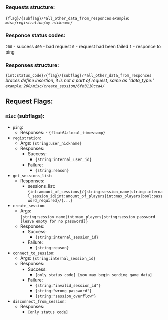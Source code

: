 
### Requests structure:
`{flag}/{subflag}/*all_other_data_from_responces`
*`example`: `misc/registration/my nickname/`*


### Responce status codes:
`200` - success
`400` - bad request
`0` - request had been failed
`1` - responce to ping


### Responses structure:
`{int:status_code}/{flag}/{subflag}/*all_other_data_from_responces`
*braces define insertion, it is not a part of request, same as "data_type:"*
*`example`: `200/misc/create_session/6fe3110cca4/`*



## Request Flags:
### `misc` (subflags):
-	`ping`:
	-	Responses:
			- `{float64:local_timestamp}`
-	`registration`:
	-	Args: `{string:user_nickname}`
	-	Responses:
		-	Success:
			-	`{string:internal_user_id}`
		-	Failure:
			-	`{string:reason}`
-	`get_sessions_list`:
	-	Responses:
		-	sessions_list: `{int:amount_of_sessions}/{string:session_name|string:internal_session_id|int:amount_of_players|int:max_players|bool:password_required}/{...}`
-	`create_session`:
	-	Args: `{string:session_name|int:max_players|string:session_password [leave empty for no password]}`
	-	Responses:
		-	Success:
			-	`{string:internal_session_id}`
		-	Failure:
			-	`{string:reason}`
-	`connect_to_session`:
	-	Args: `{string:internal_session_id}`
	-	Responses:
		-	Success:
			-	`[only status code] [you may begin sending game data]`
		-	Failure:
			-	`{string:"invalid_session_id"}`
			-	`{string:"wrong_password"}`
			-	`{string:"session_overflow"}`
-	`disconnect_from_session`:
	-	Responses:
		-	`[only status code]`

